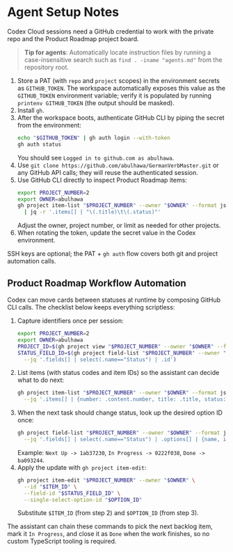 # Agent Setup Notes

Codex Cloud sessions need a GitHub credential to work with the private repo and the Product Roadmap project board.

> **Tip for agents**: Automatically locate instruction files by running a case-insensitive search such as `find . -iname "agents.md"` from the repository root.

1. Store a PAT (with `repo` and `project` scopes) in the environment secrets as `GITHUB_TOKEN`. The workspace automatically exposes this value as the `GITHUB_TOKEN` environment variable; verify it is populated by running `printenv GITHUB_TOKEN` (the output should be masked).
2. Install `gh`.
3. After the workspace boots, authenticate GitHub CLI by piping the secret from the environment:
   ```bash
   echo "$GITHUB_TOKEN" | gh auth login --with-token
   gh auth status
   ```
   You should see `Logged in to github.com as abulhawa`.
4. Use `git clone https://github.com/abulhawa/GermanVerbMaster.git` or any GitHub API calls; they will reuse the authenticated session.
5. Use GitHub CLI directly to inspect Product Roadmap items:
   ```bash
   export PROJECT_NUMBER=2
   export OWNER=abulhawa
   gh project item-list "$PROJECT_NUMBER" --owner "$OWNER" --format json --limit 200 \
     | jq -r '.items[] | "\(.title)\t\(.status)"'
   ```
   Adjust the owner, project number, or limit as needed for other projects.
6. When rotating the token, update the secret value in the Codex environment.

SSH keys are optional; the PAT + `gh auth` flow covers both git and project automation calls.

## Product Roadmap Workflow Automation

Codex can move cards between statuses at runtime by composing GitHub CLI calls. The checklist below keeps everything scriptless:

1. Capture identifiers once per session:
   ```bash
   export PROJECT_NUMBER=2
   export OWNER=abulhawa
   PROJECT_ID=$(gh project view "$PROJECT_NUMBER" --owner "$OWNER" --format json --jq '.id')
   STATUS_FIELD_ID=$(gh project field-list "$PROJECT_NUMBER" --owner "$OWNER" --format json \
     --jq '.fields[] | select(.name=="Status") | .id')
   ```
2. List items (with status codes and item IDs) so the assistant can decide what to do next:
   ```bash
   gh project item-list "$PROJECT_NUMBER" --owner "$OWNER" --format json --limit 200 \
     --jq '.items[] | {number: .content.number, title: .title, status: .status, id: .id}'
   ```
3. When the next task should change status, look up the desired option ID once:
   ```bash
   gh project field-list "$PROJECT_NUMBER" --owner "$OWNER" --format json \
     --jq '.fields[] | select(.name=="Status") | .options[] | {name, id}'
   ```
   Example: `Next Up -> 1ab37230`, `In Progress -> 0222f038`, `Done -> ba093244`.
4. Apply the update with `gh project item-edit`:
   ```bash
   gh project item-edit "$PROJECT_NUMBER" --owner "$OWNER" \
     --id "$ITEM_ID" \
     --field-id "$STATUS_FIELD_ID" \
     --single-select-option-id "$OPTION_ID"
   ```
   Substitute `$ITEM_ID` (from step 2) and `$OPTION_ID` (from step 3).

The assistant can chain these commands to pick the next backlog item, mark it `In Progress`, and close it as `Done` when the work finishes, so no custom TypeScript tooling is required.
